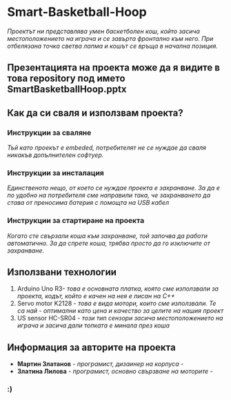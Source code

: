# Smart-Basketball-Hoop

*Проектът ни представлява умен баскетболен кош, който засича местоположението на играча и се завърта фронтално към него. При отбелязана точка светва лапма и кошът се връща в начална позиция.*

## Презентацията на проекта може да я видите в това repository под името SmartBasketballHoop.pptx

## Как да си сваля и използвам проекта?

### Инструкции за сваляне
*Тъй като проекът е embeded, потребителят не се нуждае да сваля никакъв допълнителен софтуер.*

### Инструкции за инсталация
*Единственото нещо, от което се нуждае проекта е захранване. За да е по удобно на потребителя сме направили така, че захранването да става от преносима батерия с помощта на USB кабел*

### Инструкции за стартиране на проекта
*Когато сте свързали коша към захранване, той започва да работи автоматично. За да спрете коша, трябва просто да го изключите от захранване.* 

## Използвани технологии 
1) Arduino Uno R3- *това е основната платка, която сме използвали за проекта, кодът, който е качен на нея е писан на С++*
2) Servo motor K2128 - *това е вида мотори, които сме използвали. Те са най - оптимални като цена и качество за целите на нашия проект*
3) US sensor HC-SR04 - *този тип сензори засича местоположението на играча и засича дали топката е минала през коша*

## Информация за авторите на проекта

* **Мартин Златанов** - *програмист, дизаинер на корпуса* - 
* **Златина Лилова** - *програмист, основно свързване на моторите* - 

### :)
